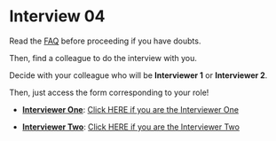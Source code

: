 # Interview 04

Read the [FAQ](../04-int01/faq.md) before proceeding if you have doubts.

Then, find a colleague to do the interview with you.

Decide with your colleague who will be **Interviewer 1** or **Interviewer 2**.

Then, just access the form corresponding to your role!

- [**Interviewer One**](https://forms.gle/FozzMVZpXk2EySzr5): [Click HERE if you are the Interviewer One](https://forms.gle/FozzMVZpXk2EySzr5)

- [**Interviewer Two**](https://forms.gle/AtynbTD9DYAMaRtP7): [Click HERE if you are the Interviewer Two](https://forms.gle/AtynbTD9DYAMaRtP7)
